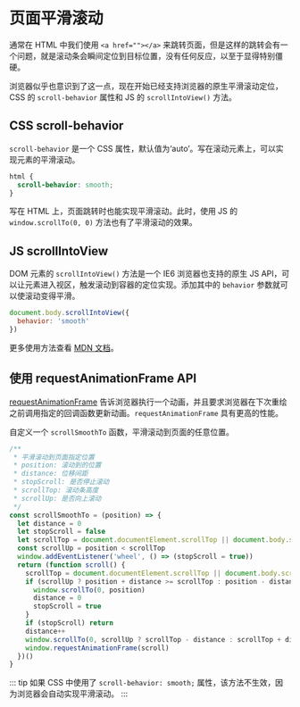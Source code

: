 # 页面平滑滚动

通常在 HTML 中我们使用 `<a href=""></a>` 来跳转页面，但是这样的跳转会有一个问题，就是滚动条会瞬间定位到目标位置，没有任何反应，以至于显得特别僵硬。

浏览器似乎也意识到了这一点，现在开始已经支持浏览器的原生平滑滚动定位，CSS 的 `scroll-behavior` 属性和 JS 的 `scrollIntoView()` 方法。

## CSS scroll-behavior

`scroll-behavior` 是一个 CSS 属性，默认值为‘auto’。写在滚动元素上，可以实现元素的平滑滚动。

```css
html {
  scroll-behavior: smooth;
}
```

写在 HTML 上，页面跳转时也能实现平滑滚动。此时，使用 JS 的 `window.scrollTo(0, 0)` 方法也有了平滑滚动的效果。

## JS scrollIntoView

DOM 元素的 `scrollIntoView()` 方法是一个 IE6 浏览器也支持的原生 JS API，可以让元素进入视区，触发滚动到容器的定位实现。添加其中的 `behavior` 参数就可以使滚动变得平滑。

```js
document.body.scrollIntoView({
  behavior: 'smooth'
})
```

更多使用方法查看 [MDN 文档](https://developer.mozilla.org/zh-CN/docs/Web/API/Element/scrollIntoView)。

## 使用 requestAnimationFrame API

[requestAnimationFrame](https://developer.mozilla.org/zh-CN/docs/Web/API/Window/requestAnimationFrame) 告诉浏览器执行一个动画，并且要求浏览器在下次重绘之前调用指定的回调函数更新动画。`requestAnimationFrame` 具有更高的性能。

自定义一个 `scrollSmoothTo` 函数，平滑滚动到页面的任意位置。

```js
/**
 * 平滑滚动到页面指定位置
 * position: 滚动到的位置
 * distance: 位移间距
 * stopScroll: 是否停止滚动
 * scrollTop: 滚动条高度
 * scrollUp: 是否向上滚动
 */
const scrollSmoothTo = (position) => {
  let distance = 0
  let stopScroll = false
  let scrollTop = document.documentElement.scrollTop || document.body.scrollTop
  const scrollUp = position < scrollTop
  window.addEventListener('wheel', () => (stopScroll = true))
  return (function scroll() {
    scrollTop = document.documentElement.scrollTop || document.body.scrollTop
    if (scrollUp ? position + distance >= scrollTop : position - distance <= scrollTop) {
      window.scrollTo(0, position)
      distance = 0
      stopScroll = true
    }
    if (stopScroll) return
    distance++
    window.scrollTo(0, scrollUp ? scrollTop - distance : scrollTop + distance)
    window.requestAnimationFrame(scroll)
  })()
}
```

::: tip
如果 CSS 中使用了 `scroll-behavior: smooth;` 属性，该方法不生效，因为浏览器会自动实现平滑滚动。
:::
